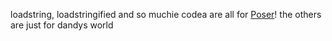 loadstring, loadstringified and so muchie codea are all for [Poser](https://www.roblox.com/games/12716101148/Poser)! the others are just for dandys world
